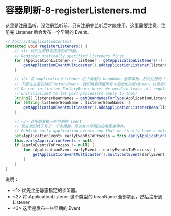 # 容器刷新-8-registerListeners.md

这里是注册监听，没注册监听前，只有注册完监听后才能使用，这里需要注意，注册完 Listener 后会发布一个早期的 Event。

```java
// AbstractApplicationContext
protected void registerListeners() {
	// <1> 优先注册静态指定的侦听器。
	// Register statically specified listeners first.
	for (ApplicationListener<?> listener : getApplicationListeners()) {
		getApplicationEventMulticaster().addApplicationListener(listener);
	}

	// <2> 将 ApplicationListener 这个类型的 beanName 全部拿到，然后注册到 Listener
	// 不要在这里初始化FactoryBeans：我们需要保留所有未初始化的常规bean，以便后处理器对其应用！
	// Do not initialize FactoryBeans here: We need to leave all regular beans
	// uninitialized to let post-processors apply to them!
	String[] listenerBeanNames = getBeanNamesForType(ApplicationListener.class, true, false);
	for (String listenerBeanName : listenerBeanNames) {
		getApplicationEventMulticaster().addApplicationListenerBean(listenerBeanName);
	}

	// <3> 这里是发布一些早期的 Event
	// 现在我们终于有了一个多播器，可以发布早期的应用程序事件。
	// Publish early application events now that we finally have a multicaster...
	Set<ApplicationEvent> earlyEventsToProcess = this.earlyApplicationEvents;
	this.earlyApplicationEvents = null;
	if (earlyEventsToProcess != null) {
		for (ApplicationEvent earlyEvent : earlyEventsToProcess) {
			getApplicationEventMulticaster().multicastEvent(earlyEvent);
		}
	}
}
```

说明：

- <1> 优先注册静态指定的侦听器。
- <2> 将 ApplicationListener 这个类型的 beanName 全部拿到，然后注册到 Listener
- <3> 这里是发布一些早期的 Event
